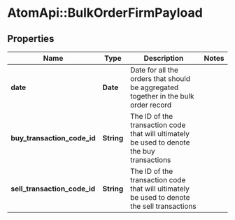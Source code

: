 # AtomApi::BulkOrderFirmPayload

## Properties
Name | Type | Description | Notes
------------ | ------------- | ------------- | -------------
**date** | **Date** | Date for all the orders that should be aggregated together in the bulk order record | 
**buy_transaction_code_id** | **String** | The ID of the transaction code that will ultimately be used to denote the buy transactions | 
**sell_transaction_code_id** | **String** | The ID of the transaction code that will ultimately be used to denote the sell transactions | 


